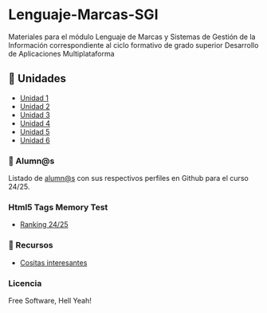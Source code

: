 # Lenguaje-Marcas-SGI

Materiales para el módulo Lenguaje de Marcas y Sistemas de Gestión de la Información correspondiente al ciclo formativo de grado superior Desarrollo de Aplicaciones Multiplataforma

## :blue_book: Unidades

* [Unidad 1](Unidad01)
* [Unidad 2](Unidad02)
* [Unidad 3](Unidad03)
* [Unidad 4](Unidad04)
* [Unidad 5](Unidad05)
* [Unidad 6](Unidad06)

### :space_invader: Alumn@s

Listado de [alumn@s](queridos-alumnos.md) con sus respectivos perfiles en Github para el curso 24/25.

### Html5 Tags Memory Test

* [Ranking 24/25](tag-test.md)

### :link: Recursos

* [Cositas interesantes](cositas.md)

### Licencia

Free Software, Hell Yeah!
